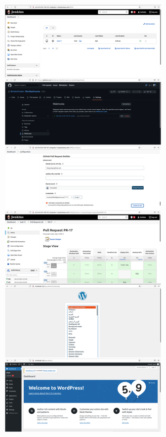 <img src="screenshots/1.png"></img>
<img src="screenshots/2.png"></img>
<img src="screenshots/3.png"></img>
<img src="screenshots/4.png"></img>
<img src="screenshots/5.png"></img>
<img src="screenshots/6.png"></img>